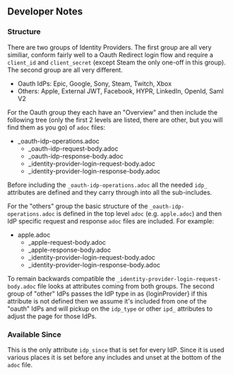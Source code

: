 ## Developer Notes

### Structure

There are two groups of Identity Providers.  The first group are all very similiar, conform fairly well to a Oauth Redirect login flow and require a `client_id` and `client_secret` (except Steam the only one-off in this group).  The second group are all very different.

- Oauth IdPs: Epic, Google, Sony, Steam, Twitch, Xbox
- Others: Apple, External JWT, Facebook, HYPR, LinkedIn, OpenId, Saml V2

For the Oauth group they each have an "Overview" and then include the following tree (only the first 2 levels are listed, there are other, but you will find them as you go) of `adoc` files:

- _oauth-idp-operations.adoc
  - _oauth-idp-request-body.adoc
  - _oauth-idp-response-body.adoc
  - _identity-provider-login-request-body.adoc
  - _identity-provider-login-response-body.adoc
    
Before including the `_oauth-idp-operations.adoc` all the needed `idp_` attributes are defined and they carry through into all the sub-includes.

For the "others" group the basic structure of the `_oauth-idp-operations.adoc` is defined in the top level `adoc` (e.g. `apple.adoc`) and then IdP specific request and response `adoc` files are included.  For example:
- apple.adoc
  - _apple-request-body.adoc
  - _apple-response-body.adoc
  - _identity-provider-login-request-body.adoc
  - _identity-provider-login-response-body.adoc
    
To remain backwards compatible the `_identity-provider-login-request-body.adoc` file looks at attributes coming from both groups.  The second group of "other" IdPs passes the IdP type in as {loginProvider} if this attribute is not defined then we assume it's included from one of the "oauth" IdPs and will pickup on the `idp_type` or other `ipd_` attributes to adjust the page for those IdPs.

### Available Since

This is the only attribute `idp_since` that is set for every IdP.  Since it is used various places it is set before any includes and unset at the bottom of the `adoc` file.
